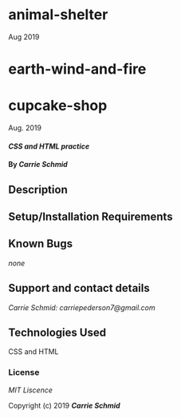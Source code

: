 # animal-shelter

Aug 2019

# earth-wind-and-fire

# cupcake-shop

Aug. 2019



#### _CSS and HTML practice_

#### By _**Carrie Schmid**_

## Description


## Setup/Installation Requirements



## Known Bugs

_none_



## Support and contact details


_Carrie Schmid: carriepederson7@gmail.com_

## Technologies Used

CSS and HTML

### License

*MIT Liscence*

Copyright (c) 2019 **_Carrie Schmid_**
